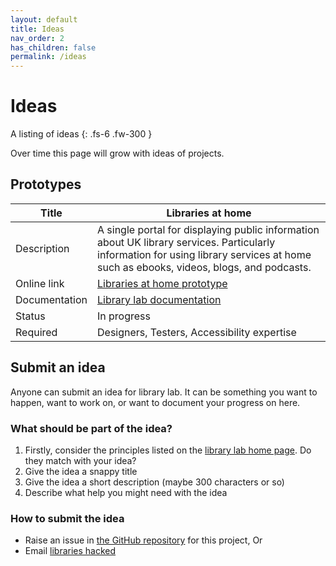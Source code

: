 ```yaml
---
layout: default
title: Ideas
nav_order: 2
has_children: false
permalink: /ideas
---
```


# Ideas

A listing of ideas
{: .fs-6 .fw-300 }

Over time this page will grow with ideas of projects.

## Prototypes

| Title | Libraries at home |
|-|-|
| Description | A single portal for displaying public information about UK library services. Particularly information for using library services at home such as ebooks, videos, blogs, and podcasts. |
| Online link | [Libraries at home prototype](https://www.librariesathome.co.uk/) |
| Documentation | [Library lab documentation](/libraries-at-home) |
| Status | In progress |
| Required | Designers, Testers, Accessibility expertise |

## Submit an idea

Anyone can submit an idea for library lab. It can be something you want to happen, want to work on, or want to document your progress on here.

### What should be part of the idea?

1. Firstly, consider the principles listed on the [library lab home page](/). Do they match with your idea?
2. Give the idea a snappy title
3. Give the idea a short description (maybe 300 characters or so)
4. Describe what help you might need with the idea

### How to submit the idea

* Raise an issue in [the GitHub repository]() for this project, Or
* Email [libraries hacked](mailto:info@librarieshacked.org)
